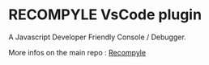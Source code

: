 # RECOMPYLE VsCode plugin

A Javascript Developer Friendly Console / Debugger.

More infos on the main repo :  [Recompyle](https://github.com/recompyle/recompyle)

